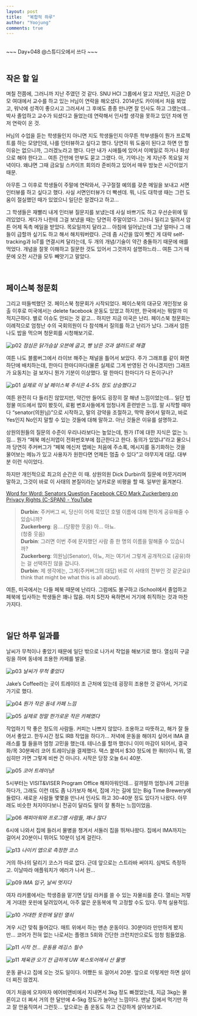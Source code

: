 ```yaml
---
layout: post
title:  "복합적 하루"
author: "Yoojung"
comments: true
---
```

<br>
~~~
Day+048 @스튜디오에서 쓰다
~~~

<br>
<br>

## 작은 할 일
며칠 전쯤에, 그러니까 지난 주였던 것 같다. SNU HCI 그룹에서 알고 지냈던, 지금은 D모 여대에서 교수를 하고 있는 H님이 연락을 해오셨다. 2014년도 카이에서 처음 뵈었고, 워낙에 성격이 좋으시고 그러셔서 그 후에도 종종 만나면 잘 인사도 하고 그랬는데... 박사 졸업하고 교수가 되셨다고 들었는데 연락해서 인사할 생각을 못하고 있던 차에 먼저 연락이 온 것. 

H님의 수업을 듣는 학생들인지 아니면 지도 학생들인지 아무튼 학부생들이 뭔가 프로젝트를 하는 모양인데, 나를 인터뷰하고 싶다고 했다. 당연히 뭐 도움이 된다고 하면 안 할 이유는 없으니까, 그러겠노라고 했다. 다만 내가 시애틀에 있어서 이메일로 하거나 화상으로 해야 한다고... 여튼 간만에 안부도 묻고 그랬다. 아, 기억나는 게 지난주 목요일 저녁이다. 왜냐면 그때 금요일 스카이프 회의라 준비하고 있어서 매우 밤늦은 시간이었기 때문. 

아무튼 그 이후로 학생들이 주말에 연락와서, 구구절절 예의를 갖춘 메일을 보내고 서면인터뷰를 하고 싶다고 했다. 사실 서면인터뷰가 더 빡센데. 뭐, 나도 대학생 때는 그런 도움이 절실했던 때가 있었으니 일단은 알겠다고 하고...

그 학생들은 재빨리 내게 인터뷰 질문지를 보냈는데 사실 바쁘기도 하고 우선순위에 밀려있었다. 게다가 나한테 그걸 보냈을 때는 당연히 주말이었다. 그러니 밀리고 밀려서 암튼 어제 독촉 메일을 받았다. 목요일까지 달라고... 아침에 일어났는데 그냥 얼마나 그 애들이 급할까 싶기도 하고 해서 해치워버렸다. 근데 좀 시간을 많이 뺏긴 게 대략 self-tracking과 IoT를 연결시켜 달라는데, 두 개의 개념/기술이 약간 충돌하기 때문에 애를 먹었다. 개념을 잘못 이해하고 질문한 것도 있어서 그것까지 설명하느라... 여튼 그거 때문에 오전 시간을 모두 빼앗기고 말았다. 

<br>

## 페이스북 청문회
그리고 떠들썩했던 것. 페이스북 청문회가 시작되었다. 페이스북의 대규모 개인정보 유출 이후로 미국에서는 delete facebook 운동도 있었고 하지만, 한국에서는 뭐랄까 미적지근하다. 별로 이슈도 안되는 것 같고... 하지만 지금 미국은 난리. 페이스북 청문회는 이례적으로 엄청난 수의 국회의원이 다 참석해서 질의를 하고 난리가 났다. 그래서 암튼 나도 밥을 먹으며 청문회를 시청해보기로.

![p02]({{site.url}}/assets/2018-04-10-p02.JPG)
_점심은 닭가슴살 오븐에 굽고, 빵 남은 것과 샐러드로 해결_

여튼 나도 블룸버그에서 라이브 해주는 채널을 틀어서 보았다. 주가 그래프를 같이 화면 하단에 배치하는데, 한마디 한마디마다(물론 실제로 그게 반영된 건 아니겠지만) 그래프가 요동치는 걸 보자니 뭔가 기분이 이상했다. 말 한마디 한마디가 다 돈이구나?

![p01]({{site.url}}/assets/2018-04-10-p01.PNG)
_실제로 이 날 페이스북 주식은 4-5% 정도 상승했다고_

여튼 완전히 다 들리진 않았지만, 약간만 들어도 굉장히 잘 해낸 느낌이었는데... 일단 법정물 미드에서 많이 봤듯이, 로펌 변호사들에게 엄청나게 훈련받은 느낌. 말 시작할 때마다 “senator(의원님)”으로 시작하고, 말의 강약을 조절하고, 딱딱 끊어서 말하고, 바로 Yes인지 No인지 말할 수 있는 것들에 대해 말하고. 아닌 것들은 이유를 설명하고. 

상원의원들의 질문의 수준이 우리나라보다는 높았는데, 뭔가 IT에 대한 지식은 없는 느낌... 뭔가 “페북 메신저앱이 전화번호부에 접근한다고 한다. 동의가 있었냐”라고 물으니까 당연히 주커버그가 “페북 메신저 앱에는 처음에 주소록, 메시지를 동기화하는 것을 물어보는 메뉴가 있고 사용자가 원한다면 언제든 멈출 수 있다”고 야무지게 대답. 대부분 이런 식이었다. 

하지만 개인적으로 최고의 순간은 이 때. 상원의원 Dick Durbin의 질문에 머뭇거리며 말하고, 그것이 바로 이 사태의 본질이라는 날카로운 비평을 할 때. 일부만 옮겨본다. 

[Word for Word: Senators Question Facebook CEO Mark Zuckerberg on Privacy Rights (C-SPAN) - YouTube](https://www.youtube.com/watch?v=uAHY96ks2xM)


> **Durbin**: 주커버그 씨, 당신이 어제 묵었던 호텔 이름에 대해 편하게 공유해줄 수 있습니까?  
> **Zuckerberg**: 음….(당황한 웃음) 아… 아뇨.   
> (청중 웃음)  
> **Durbin**: 그러면 이번 주에 문자했던 사람 중 한 명의 이름을 말해줄 수 있습니까?  
> **Zuckerberg**: 의원님(Senator), 아뇨, 저는 여기서 그렇게 공개적으로 (공유)하는 걸 선택하진 않을 겁니다.  
> **Durbin**: 제 생각에는, 그게(주커버그의 대답) 바로 이 사태의 전부인 것 같군요(I think that might be what this is all about).  


여튼, 미국에서는 다들 페북 때문에 난리다. 그럼에도 불구하고 iSchool에서 졸업하고 페북에 입사하는 학생들은 꽤나 많음. 마치 S전자 욕하면서 거기에 취직하는 것과 마찬가지다.

<br>

## 일단 하루 일과를
날씨가 무척이나 좋았기 때문에 일단 밖으로 나가서 작업을 해보기로 했다. 열심히 구글링을 하며 동네에 조용한 카페를 발굴.

![p03]({{site.url}}/assets/2018-04-10-p03.JPG)
_날씨가 무척 좋았다_

Jake’s Coffee라는 곳이 트레이더 조 근처에 있는데 굉장히 조용한 것 같아서, 거기로 가기로 했다. 

![p04]({{site.url}}/assets/2018-04-10-p04.JPG)
_뭔가 작은 동네 카페 느낌_

![p05]({{site.url}}/assets/2018-04-10-p05.JPG)
_실제로 정말 한가로운 작은 카페였다_

작업하기 딱 좋은 정도의 사람들. 커피는 나쁘지 않았다. 조용하고 따뜻하고, 해가 잘 들어서 좋았고. 한두시간 정도 IRB 작업을 하다가... 저녁에 운동을 해야지 싶어서 IMA 클래스를 뭘 들을까 엄청 고민을 했는데. 테니스를 할까 했더니 이미 마감이 되어서, 결국 화/목 30분짜리 코어 트레이닝을 결제했다. 택스 붙여서 $30 정도에 한 쿼터이니 뭐, 열심히만 가면 그렇게 비싼 건 아니다. 시작은 당장 오늘 6시 40분. 

![p05]({{site.url}}/assets/2018-04-10-p08.png)
_코어 트레이닝!_

5시부터는 VISIT&VISER Program Office 해피아워인데… 갈까말까 엄청나게 고민을 하다가, 그래도 이런 데도 좀 나가보자 해서, 집에 가는 길에 있는 Big Time Brewery에 들렀다. 새로운 사람들 몇몇을 만나서 인사도 하고 30-40분 정도 있다가 나왔다. 아무래도 비슷한 처지이다보니 전공이 달라도 말이 잘 통하는 느낌이었음. 

![p06]({{site.url}}/assets/2018-04-10-p06.JPG)
_해피아워와 프로그램 사람들, 꽤나 많다_

6시에 나와서 집에 들러서 물병을 챙겨서 서둘러 집을 뛰쳐나왔다. 집에서 IMA까지는 걸어서 20분이니 뛰어도 10분이 넘게 걸린다.

 ![p13]({{site.url}}/assets/2018-04-10-p13.PNG)
_나이키 앱으로 측정한 코스_

거의 하나의 달리기 코스가 따로 없다. 근데 앞으로는 스트라바 써야지. 심박도 측정하고. 이날따라 애플워치가 에러가 나서 원...

 ![p09]({{site.url}}/assets/2018-04-10-p09.JPG)
_IMA 입구, 날씨 멋지다_

여자 라커룸에서는 학생증을 맡기면 당일 라커를 쓸 수 있는 자물쇠를 준다. 열쇠는 저렇게 거대한 옷핀에 달려있어서, 아주 얇은 운동복에 딱 고정할 수도 있다. 무척 실용적임.

![p10]({{site.url}}/assets/2018-04-10-p10.JPG)
_거대한 옷핀에 달린 열쇠_

겨우 시간 맞춰 들어갔다. 매트 위에서 하는 맨손 운동이다. 30분이라 만만하게 봤지만... 코어가 전혀 없는 나로서는 플랭크 5회와 간단한 크런치만으로도 엄청 힘들었음. 

![p11]({{site.url}}/assets/2018-04-10-p11.JPG)
_시작 전... 운동용 레깅스 필수_

![p11]({{site.url}}/assets/2018-04-10-p12.JPG)
_체육관 오기 전 급하게 UW 북스토어에서 산 물병_

운동 끝나고 집에 오는 것도 일이다. 어쨌든 또 걸어서 20분. 앞으로 이렇게만 하면 살이 더 찌진 않겠지. 

여기 처음에 오자마자 에어비앤비에서 지내면서 3kg 정도 빠졌었는데, 지금 3kg는 물론이고 더 쪄서 거의 한 달만에 4-5kg 정도가 늘어난 느낌이다. 맨날 집에서 먹기만 하고 잘 안움직여서 그런듯... 앞으로는 좀 운동도 하고 건강하게 살아보기로.